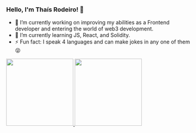 ### Hello, I'm Thaís Rodeiro! 👋

- 🔭 I’m currently working on improving my abilities as a Frontend developer and entering the world of web3 development. 
- 🌱 I’m currently learning JS, React, and Solidity.
- ⚡ Fun fact: I speak 4 languages and can make jokes in any one of them 😝


<div>
  <a href="https://github.com/Opabby">
  <img height="180em" src="https://github-readme-stats.vercel.app/api?username=Opabby&count_private=true&show_icons=true&theme=cobalt"/>
  <img height="180em" src="https://github-readme-stats.vercel.app/api/top-langs/?username=Opabby&layout=compact&theme=cobalt"/>
</div>
<!--<div style="diplay: inline_block"><br>
  <img align="center" alt="Thais-CSS3" height="30" width="40" src="https://cdn.jsdelivr.net/gh/devicons/devicon/icons/css3/css3-plain.svg" />
  <img align="center" alt="Thais-html5" height="30" width="40" src="https://cdn.jsdelivr.net/gh/devicons/devicon/icons/html5/html5-plain.svg" />
  <img align="center" alt="Thais-js" height="30" width="40" src="https://cdn.jsdelivr.net/gh/devicons/devicon/icons/javascript/javascript-plain.svg" />
  <img align="center" alt="Thais-solidity" height="30" width="40" src="https://cdn.jsdelivr.net/gh/devicons/devicon/icons/solidity/solidity-original.svg" />
</div>-->
<!--

Here are some ideas to get you started:



- 👯 I’m looking to collaborate on ...
- 🤔 I’m looking for help with ...
- 💬 Ask me about ...

- 😄 Pronouns: ...
- 
-->
